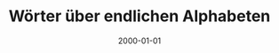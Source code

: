 ---
title: Wörter über endlichen Alphabeten
description: Lernzettel - Endliche Automaten, formale Sprachen und Entscheidbarkeit
draft: true
date: 2000-01-01
tags:
---